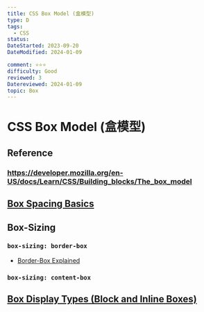 ```yaml
---
title: CSS Box Model (盒模型)
type: D
tags:
  - CSS
status:
DateStarted: 2023-09-20
DateModified: 2024-01-09

comment: ⭐⭐⭐
difficulty: Good
reviewed: 3
Datereviewed: 2024-01-09
topic: Box
---
```


# CSS Box Model (盒模型)

## Reference

### https://developer.mozilla.org/en-US/docs/Learn/CSS/Building_blocks/The_box_model

## [Box Spacing Basics](Box-Spacing-Basics.md)

## Box-Sizing

### `box-sizing: border-box`

- [Border-Box Explained](Border-Box-Explained.md)

### `box-sizing: content-box`

## [Box Display Types (Block and Inline Boxes)](<Box-Display-Types-(Block-and-Inline-Boxes).md>)
